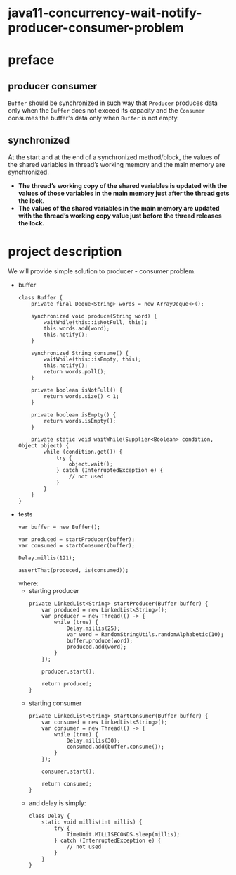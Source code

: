 # java11-concurrency-wait-notify-producer-consumer-problem

# preface
## producer consumer
`Buffer` should be synchronized in such way that `Producer` produces data only when the `Buffer` does not exceed 
its capacity and the `Consumer` consumes the buffer's data only when `Buffer` is not empty.

## synchronized
At the start and at the end of a synchronized method/block, the values of the shared variables in thread’s working
memory and the main memory are synchronized.
* **The thread’s working copy of the shared variables is updated with the values of those
variables in the main memory just after the thread gets the lock**. 
* **The values of the shared variables in the main memory are updated with the thread’s working copy
value just before the thread releases the lock.** 

# project description
We will provide simple solution to producer - consumer problem.
* buffer
    ```
    class Buffer {
        private final Deque<String> words = new ArrayDeque<>();
    
        synchronized void produce(String word) {
            waitWhile(this::isNotFull, this);
            this.words.add(word);
            this.notify();
        }
    
        synchronized String consume() {
            waitWhile(this::isEmpty, this);
            this.notify();
            return words.poll();
        }
    
        private boolean isNotFull() {
            return words.size() < 1;
        }
        
        private boolean isEmpty() {
            return words.isEmpty();
        }
    
        private static void waitWhile(Supplier<Boolean> condition, Object object) {
            while (condition.get()) {
                try {
                    object.wait();
                } catch (InterruptedException e) {
                    // not used
                }
            }
        }
    }
    ```
* tests
    ```
    var buffer = new Buffer();
    
    var produced = startProducer(buffer);
    var consumed = startConsumer(buffer);
    
    Delay.millis(121);
    
    assertThat(produced, is(consumed));
    ```
    where:
    * starting producer
        ```
        private LinkedList<String> startProducer(Buffer buffer) {
            var produced = new LinkedList<String>();
            var producer = new Thread(() -> {
                while (true) {
                    Delay.millis(25);
                    var word = RandomStringUtils.randomAlphabetic(10);
                    buffer.produce(word);
                    produced.add(word);
                }
            });
        
            producer.start();
        
            return produced;
        }
        ```
    * starting consumer
        ```
        private LinkedList<String> startConsumer(Buffer buffer) {
            var consumed = new LinkedList<String>();
            var consumer = new Thread(() -> {
                while (true) {
                    Delay.millis(30);
                    consumed.add(buffer.consume());
                }
            });
        
            consumer.start();
            
            return consumed;
        }
        ```
    * and delay is simply:
        ```
        class Delay {
            static void millis(int millis) {
                try {
                    TimeUnit.MILLISECONDS.sleep(millis);
                } catch (InterruptedException e) {
                    // not used
                }
            }
        }
        ```